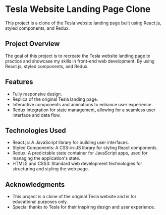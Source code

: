 # Tesla Website Landing Page Clone
This project is a clone of the Tesla website landing page built using React.js, styled components, and Redux.

## Project Overview
The goal of this project is to recreate the Tesla website landing page to practice and showcase my skills in front-end web development. By using React.js, styled components, and Redux.

## Features
- Fully responsive design.
- Replica of the original Tesla landing page.
- Interactive components and animations to enhance user experience.
- Redux integration for state management, allowing for a seamless user interface and data flow.

## Technologies Used
- React.js: A JavaScript library for building user interfaces.
- Styled Components: A CSS-in-JS library for styling React components.
- Redux: A predictable state container for JavaScript apps, used for managing the application's state.
- HTML5 and CSS3: Standard web development technologies for structuring and styling the web page.

## Acknowledgments
- This project is a clone of the original Tesla website and is for educational purposes only.
- Special thanks to Tesla for their inspiring design and user experience.
